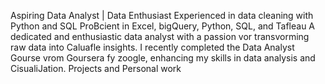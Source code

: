 Aspiring Data Analyst | Data Enthusiast
Experienced in data cleaning with Python and SQL
ProBcient in Excel, bigQuery, Python, SQL, and Tafleau
A dedicated and enthusiastic data analyst with a passion vor transvorming raw data into Caluafle
insights. I recently completed the Data Analyst Gourse vrom Goursera fy zoogle, enhancing my skills
in data analysis and CisualiJation.
Projects and Personal work
